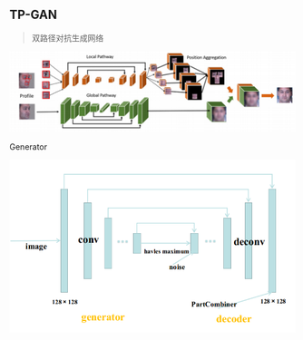 ## TP-GAN

> 双路径对抗生成网络

![TP-GAN](../../imgs/TP-GAN.png)



Generator

![Generator](../../imgs/tpGanGenerator.png)